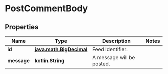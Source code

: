 
# PostCommentBody

## Properties
Name | Type | Description | Notes
------------ | ------------- | ------------- | -------------
**id** | [**java.math.BigDecimal**](java.math.BigDecimal.md) | Feed Identifier. | 
**message** | **kotlin.String** | A message will be posted. | 



